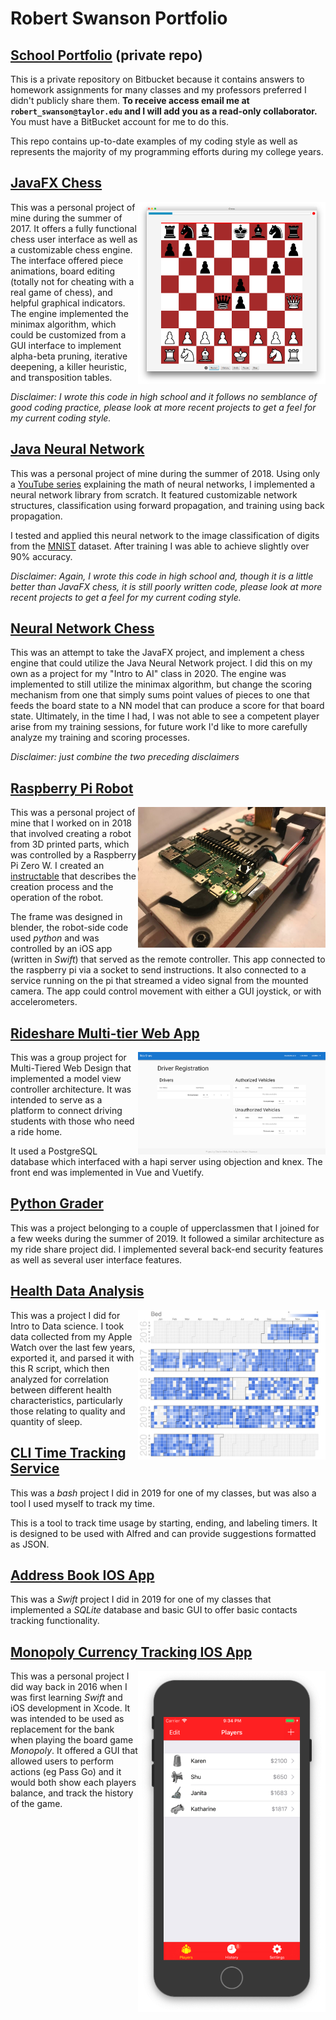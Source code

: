 # Robert Swanson Portfolio

## [School Portfolio](https://bitbucket.org/rswanson3141/privateportfolio/src/master/) (private repo)

This is a private repository on Bitbucket because it contains answers to homework assignments for many classes and my professors preferred I didn't publicly share them. **To receive access email me at `robert_swanson@taylor.edu` and I will add you as a read-only collaborator.** You must have a BitBucket account  for me to do this.

This repo contains up-to-date examples of my coding style as well as represents the majority of my programming efforts during my college years.

## [JavaFX Chess](https://github.com/robert-swanson/Chess)

<img src="chess.png" alt="chess" align="right" width="300"/> This was a personal project of mine during the summer of 2017. It offers a fully functional chess user interface as well as a customizable chess engine. The interface offered piece animations, board editing (totally not for cheating with a real game of chess), and helpful graphical indicators. The engine implemented the minimax algorithm, which could be customized from a GUI interface to implement alpha-beta pruning, iterative deepening, a killer heuristic, and transposition tables.

*Disclaimer: I wrote this code in high school and it follows no semblance of good coding practice, please look at more recent projects to get a feel for my current coding style.*



## [Java Neural Network](https://github.com/robert-swanson/JavaNeuralNetworkLibrary)

This was a personal project of mine during the summer of 2018. Using only a [YouTube series](https://www.youtube.com/watch?v=aircAruvnKk&list=PLZHQObOWTQDNU6R1_67000Dx_ZCJB-3pi) explaining the math of neural networks, I implemented a neural network library from scratch. It featured customizable network structures, classification using forward propagation, and training using back propagation.

I tested and applied this neural network to the image classification of digits from the [MNIST](http://yann.lecun.com/exdb/mnist/) dataset. After training I was able to achieve slightly over 90% accuracy.

*Disclaimer: Again, I wrote this code in high school and, though it is a little better than JavaFX chess, it is still poorly written code, please look at more recent projects to get a feel for my current coding style.*

## [Neural Network Chess](https://github.com/robert-swanson/NeuralNetworkChess)

This was an attempt to take the JavaFX project, and implement a chess engine that could utilize the Java Neural Network project. I did this on my own as a project for my "Intro to AI" class in 2020. The engine was implemented to still utilize the minimax algorithm, but change the scoring mechanism from one that simply sums point values of pieces to one that feeds the board state to a NN model that can produce a score for that board state. Ultimately, in the time I had, I was not able to see a competent player arise from my training sessions, for future work I'd like to more carefully analyze my training and scoring processes.

*Disclaimer: just combine the two preceding disclaimers*

## [Raspberry Pi Robot](https://github.com/robert-swanson/PiBot)

<img src="pibot.jpeg" alt="pibot" width="300" align="right" /> This was a personal project of mine that I worked on in 2018 that involved creating a robot from 3D printed parts, which was controlled by a Raspberry Pi Zero W. I created an [instructable](https://www.instructables.com/id/3D-Printed-Raspberry-Pi-Zero-Robot/) that describes the creation process and the operation of the robot.

The frame was designed in blender, the robot-side code used *python* and was controlled by an iOS app (written in *Swift*) that served as the remote controller. This app connected to the raspberry pi via a socket to send instructions. It also connected to a service running on the pi that streamed a video signal from the mounted camera. The app could control movement with either a GUI joystick, or with accelerometers.

## [Rideshare Multi-tier Web App](https://github.com/robert-swanson/RideSharePlatform)
<img src="rideshare.png" alt="pibot" width="300" align="right" /> This was a group project for Multi-Tiered Web Design that implemented a model view controller architecture. It was intended to serve as a platform to connect driving students with those who need a ride home.

It used a PostgreSQL database which interfaced with a hapi server using objection and knex. The front end was implemented in Vue and Vuetify.

## [Python Grader](https://repo.cse.taylor.edu/dfletche/python-grader)

This was a project belonging to a couple of upperclassmen that I joined for a few weeks during the summer of 2019. It followed a similar architecture as my ride share project did. I implemented several back-end security features as well as several user interface features.

## [Health Data Analysis](https://github.com/robert-swanson/HealthData)
<img src="health.png" width="300" align="right"/>This was a project I did for Intro to Data science. I took data collected from my Apple Watch over the last few years, exported it, and parsed it with this R script, which then analyzed for correlation between different health characteristics, particularly those relating to quality and quantity of sleep.

## [CLI Time Tracking Service](https://github.com/robert-swanson/TimeTrackingService)

This was a *bash* project I did in 2019 for one of my classes, but was also a tool I used myself to track my time. 

This is a tool to track time usage by starting, ending, and labeling timers. It is designed to be used with Alfred and can provide suggestions formatted as JSON.

## [Address Book IOS App](https://github.com/robert-swanson/AddressBookApp)

This was a *Swift* project I did in 2019 for one of my classes that implemented a *SQLite* database and basic GUI to offer basic contacts tracking functionality.

## [Monopoly Currency Tracking IOS App](https://github.com/robert-swanson/MonopolyPal)

<img src="monopoly.png" alt="monopoly" width="300" align="right" /> This was a personal project I did way back in 2016 when I was first learning *Swift* and iOS development in Xcode. It was intended to be used as replacement for the bank when playing the board game *Monopoly*. It offered a GUI that allowed users to perform actions (eg Pass Go) and it would both show each players balance, and track the history of the game.
